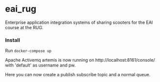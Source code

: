 # eai_rug
Enterprise application integration systems of sharing scooters for the EAI course at the RUG.

### Install

Run ``docker-compose up``

Apache Activemq artemis is now running on http://localhost:8161/console/ with 'default' as username and pw.

Here you can now create a publish subscribe topic and a normal queue.

